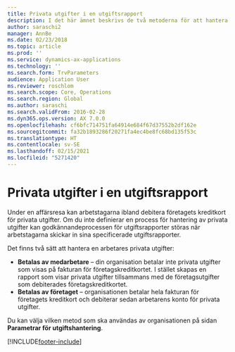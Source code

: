 ```yaml
---
title: Privata utgifter i en utgiftsrapport
description: I det här ämnet beskrivs de två metoderna för att hantera en arbetares privata utgifter i Microsoft Dynamics 365 Finance.
author: saraschi2
manager: AnnBe
ms.date: 02/23/2018
ms.topic: article
ms.prod: ''
ms.service: dynamics-ax-applications
ms.technology: ''
ms.search.form: TrvParameters
audience: Application User
ms.reviewer: roschlom
ms.search.scope: Core, Operations
ms.search.region: Global
ms.author: saraschi
ms.search.validFrom: 2016-02-28
ms.dyn365.ops.version: AX 7.0.0
ms.openlocfilehash: cf6bfc714751fa64914e684f67d37552b2df162e
ms.sourcegitcommit: fa32b1893286f20271fa4ec4be8fc68bd135f53c
ms.translationtype: HT
ms.contentlocale: sv-SE
ms.lasthandoff: 02/15/2021
ms.locfileid: "5271420"
---
```

# <a name="personal-expenses-on-an-expense-report"></a>Privata utgifter i en utgiftsrapport

Under en affärsresa kan arbetstagarna ibland debitera företagets kreditkort för privata utgifter. Om du inte definierar en process för hantering av privata utgifter kan godkännandeprocessen för utgiftsrapporter störas när arbetstagarna skickar in sina specificerade utgiftsrapporter. 

Det finns två sätt att hantera en arbetares privata utgifter:

- **Betalas av medarbetare** – din organisation betalar inte privata utgifter som visas på fakturan för företagskreditkortet. I stället skapas en rapport som visar privata utgifter tillsammans med de företagsutgifter som debiterades företagskreditkortet.
- **Betalas av företaget** – organisationen betalar hela fakturan för företagets kreditkort och debiterar sedan arbetarens konto för privata utgifter.

Du kan välja vilken metod som ska användas av organisationen på sidan **Parametrar för utgiftshantering**.


[!INCLUDE[footer-include](../includes/footer-banner.md)]